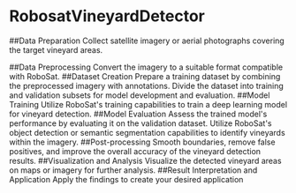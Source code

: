 # RobosatVineyardDetector
##Data Preparation
	Collect satellite imagery or aerial photographs covering the target vineyard areas.
 
##Data Preprocessing
	Convert the imagery to a suitable format compatible with RoboSat.
##Dataset Creation
	Prepare a training dataset by combining the preprocessed imagery with annotations.
	Divide the dataset into training and validation subsets for model development and evaluation.
##Model Training
	Utilize RoboSat's training capabilities to train a deep learning model for vineyard detection.
##Model Evaluation
	Assess the trained model's performance by evaluating it on the validation dataset.
	Utilize RoboSat's object detection or semantic segmentation capabilities to identify vineyards within the imagery.
##Post-processing
	Smooth boundaries, remove false positives, and improve the overall accuracy of the vineyard detection results.
##Visualization and Analysis
	Visualize the detected vineyard areas on maps or imagery for further analysis.
##Result Interpretation and Application
	Apply the findings to create your desired application
